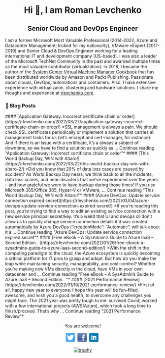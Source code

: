 <h1 align="center"> Hi  👋, I am Roman Levchenko</h1>
<h2 align="center">Senior Cloud and DevOps Engineer</h2>

I am a former Microsoft Most Valuable Professional (2014-2022, Azure and Datacenter Management; kicked for my nationality), VMware vExpert (2017-2019) and Senior Cloud & DevOps Engineer working for a leading international IT and development company (US-based). I was also a leader of the Microsoft TechNet Community in the past and awarded multiple times as the most valuable contributor (virtualization). In 2018, I became the author of the [System Center Virtual Machine Manager Cookbook](https://rlevchenko.com/2018/03/05/my-first-book-is-published-vmm-2016-cookbook/)  that has been distributed worldwide by Amazon and Packt Publishing. Passionate about clouds, DevOps, automations and containers. Also, I have extensive experience with virtualizaion, clustering and hardware solutions. I share my thoughs and experience at [rlevchenko.com](https://rlevchenko.com/about). 
</div>

<h3 aligh="left"> 📙 Blog Posts</h3>
<!--START_SECTION:feed-->
#### [Application Gateway: Incorrect certificate chain or order](https:&#x2F;&#x2F;rlevchenko.com&#x2F;2022&#x2F;03&#x2F;27&#x2F;application-gateway-incorrect-certificate-chain-or-order&#x2F;) 
*SSL management is always a pain. We should check SSL certificates periodically or implement a solution that carries all management tasks for us (let’s encrypt and cert-manager, for instance). And if there is an issue with a certificate, it’s a always a subject of downtime, so we have to find a solution as quickly as … Continue reading &quot;Application Gateway: Incorrect certificate chain or order&quot;*
#### [This World Backup Day, WIN with Altaro!](https:&#x2F;&#x2F;rlevchenko.com&#x2F;2022&#x2F;03&#x2F;22&#x2F;this-world-backup-day-win-with-altaro-2&#x2F;) 
*Did you know that 29% of data loss cases are caused by accident? As World Backup Day nears, we think back to all the incidents, data loss scares, and near-disasters that we’ve experienced over the years – and how grateful we were to have backup during those times! If you use Microsoft 365&#x2F;Office 365, Hyper-V or VMware, … Continue reading &quot;This World Backup Day, WIN with Altaro!&quot;*
#### [Azure DevOps: Update service connection expired secret](https:&#x2F;&#x2F;rlevchenko.com&#x2F;2022&#x2F;03&#x2F;04&#x2F;azure-devops-update-service-connection-expired-secret&#x2F;) 
*If you’re reading this post, you’re trying to find a way to edit an existing service connection with a new service principal secret&#x2F;key. It’s a weird that UI and devops cli don’t allow us to quickly change service connection details if it was created automatically by Azure DevOps (“creationMode”: “Automatic”; will talk about it a … Continue reading &quot;Azure DevOps: Update service connection expired secret&quot;*
#### [Free eBook – A SysAdmin’s Guide to Azure IaaS – Second Edition.  ](https:&#x2F;&#x2F;rlevchenko.com&#x2F;2022&#x2F;01&#x2F;26&#x2F;free-ebook-a-sysadmins-guide-to-azure-iaas-second-edition&#x2F;) 
*With the shift in the computing paradigm to the cloud, the Azure ecosystem is quickly becoming a critical platform for IT pros to grasp and adopt. But how do you make the leap while maintaining security, manageability, and cost-control? Whether you’re making new VMs directly in the cloud, have VMs in your own datacenter and … Continue reading &quot;Free eBook – A SysAdmin’s Guide to Azure IaaS – Second Edition.  &quot;*
#### [2021 Performance Review](https:&#x2F;&#x2F;rlevchenko.com&#x2F;2022&#x2F;01&#x2F;10&#x2F;2021-performance-review&#x2F;) 
*First of all, happy new year to everyone. I hope this year will be fun-filled, awesome, and wish you a good health, to overcome any challenges you might face. The 2021 year was pretty tough to me: survived Covid; worked with a few international projects (AWS&#x2F;Azure), which took a long time to finish&#x2F;proceed. That’s why … Continue reading &quot;2021 Performance Review&quot;*
<!--END_SECTION:feed-->

<div align="center">
<p align="center">
<p>You are welcome!</p>
<a href="https://twitter.com/rlevchenko" target="external"><img height="30" src="https://github.com/rlevchenko/rlevchenko/blob/main/icons/twitter.png?raw=true"></a>&nbsp;
<a href="http://facebook.com/rlevchenko1/" target="external"><img height="30" src="https://github.com/rlevchenko/rlevchenko/blob/main/icons/facebook.png?raw=true"></a>&nbsp;
<a href="https://www.linkedin.com/in/rlevchenko/" target="external"><img height="30" src="https://github.com/rlevchenko/rlevchenko/blob/main/icons/linkedin.png?raw=true"></a>&nbsp;
</p>

[![trophy](https://github-profile-trophy.vercel.app/?username=rlevchenko&margin-w=15&no-bg=true)](https://github.com/ryo-ma/github-profile-trophy)

</div>
